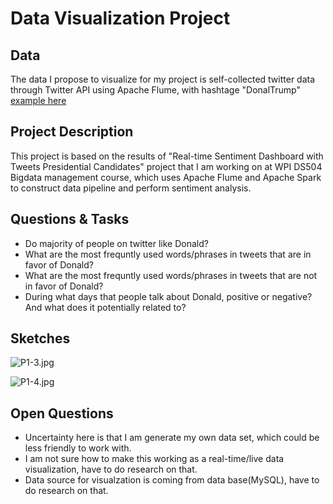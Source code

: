 # Data Visualization Project

## Data

The data I propose to visualize for my project is self-collected twitter data through Twitter API using Apache Flume, with hashtage "DonalTrump" [example here](https://gist.github.com/StefanZhang/a2ba319870c1d8b8135a16cdd4273d32)

## Project Description

This project is based on the results of "Real-time Sentiment Dashboard with Tweets Presidential Candidates" project that I am working on at WPI DS504 Bigdata management course, which uses Apache Flume and Apache Spark to construct data pipeline and perform sentiment analysis. 

## Questions & Tasks

 * Do majority of people on twitter like Donald? 
 * What are the most frequntly used words/phrases in tweets that are in favor of Donald? 
 * What are the most frequntly used words/phrases in tweets that are not in favor of Donald? 
 * During what days that people talk about Donald, positive or negative? And what does it potentially related to?

## Sketches

![P1-3.jpg](https://i.loli.net/2020/09/23/JqhoYLQig6BGHA9.jpg)



![P1-4.jpg](https://i.loli.net/2020/09/23/yb42G1TIUPav3hV.jpg)



## Open Questions

  * Uncertainty here is that I am generate my own data set, which could be less friendly to work with.
  * I am not sure how to make this working as a real-time/live data visualization, have to do research on that. 
  * Data source for visualzation is coming from data base(MySQL), have to do research on that. 
